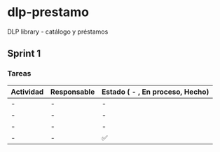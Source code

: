 # dlp-prestamo
DLP library - catálogo y préstamos

## Sprint 1
### Tareas
| Actividad | Responsable | Estado ( - , En proceso, Hecho) |
| --------- | ----------- | ----------------------------- |
| - | - | - |
| - | - | - |
| - | - | - |
| - | - | :white_check_mark:|
